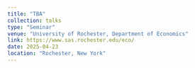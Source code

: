 ```yaml
---
title: "TBA"
collection: talks
type: "Seminar"
venue: "University of Rochester, Department of Economics"
link: https://www.sas.rochester.edu/eco/
date: 2025-04-23
location: "Rochester, New York"
---
```

